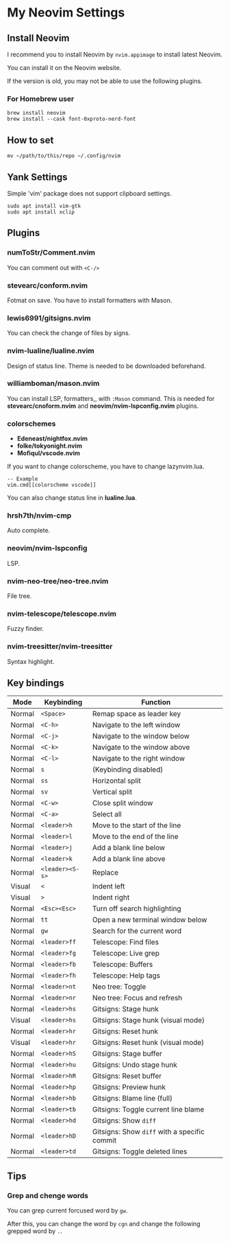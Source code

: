 # My Neovim Settings

## Install Neovim

I recommend you to install Neovim by `nvim.appimage` to install latest Neovim.

You can install it on the Neovim website.

If the version is old, you may not be able to use the following plugins.

### For Homebrew user

```
brew install neovim
brew install --cask font-0xproto-nerd-font
```

## How to set

```
mv ~/path/to/this/repo ~/.config/nvim
```

## Yank Settings

Simple 'vim' package does not support clipboard settings.

```
sudo apt install vim-gtk
sudo apt install xclip
```

## Plugins

### numToStr/Comment.nvim

You can comment out with `<C-/>`

### stevearc/conform.nvim

Fotmat on save. You have to install formatters with Mason.

### lewis6991/gitsigns.nvim

You can check the change of files by signs.

### nvim-lualine/lualine.nvim

Design of status line. Theme is needed to be downloaded beforehand.

### williamboman/mason.nvim

You can install LSP, formatters,, with `:Mason` command.
This is needed for **stevearc/cnoform.nvim** and **neovim/nvim-lspconfig.nvim** plugins.

### colorschemes

- **Edeneast/nightfox.nvim**
- **folke/tokyonight.nvim**
- **Mofiqul/vscode.nvim**

If you want to change colorscheme, you have to change lazynvim.lua.

```
-- Example
vim.cmd[[colorscheme vscode]]
```

You can also change status line in **lualine.lua**.

### hrsh7th/nvim-cmp

Auto complete.

### neovim/nvim-lspconfig

LSP.

### nvim-neo-tree/neo-tree.nvim

File tree.

### nvim-telescope/telescope.nvim

Fuzzy finder.

### nvim-treesitter/nvim-treesitter

Syntax highlight.

## Key bindings

| Mode    | Keybinding       | Function                                         |
|---------|------------------|--------------------------------------------------|
| Normal  | `<Space>`        | Remap space as leader key                        |
| Normal  | `<C-h>`          | Navigate to the left window                      |
| Normal  | `<C-j>`          | Navigate to the window below                     |
| Normal  | `<C-k>`          | Navigate to the window above                     |
| Normal  | `<C-l>`          | Navigate to the right window                     |
| Normal  | `s`              | (Keybinding disabled)                            |
| Normal  | `ss`             | Horizontal split                                 |
| Normal  | `sv`             | Vertical split                                   |
| Normal  | `<C-w>`          | Close split window                               |
| Normal  | `<C-a>`          | Select all                                       |
| Normal  | `<leader>h`      | Move to the start of the line                    |
| Normal  | `<leader>l`      | Move to the end of the line                      |
| Normal  | `<leader>j`      | Add a blank line below                           |
| Normal  | `<leader>k`      | Add a blank line above                           |
| Normal  | `<leader><S-s>`  | Replace                                          |
| Visual  | `<`              | Indent left                                      |
| Visual  | `>`              | Indent right                                     |
| Normal  | `<Esc><Esc>`     | Turn off search highlighting                     |
| Normal  | `tt`             | Open a new terminal window below                 |
| Normal  | `gw`             | Search for the current word                      |
| Normal  | `<leader>ff`     | Telescope: Find files                            |
| Normal  | `<leader>fg`     | Telescope: Live grep                             |
| Normal  | `<leader>fb`     | Telescope: Buffers                               |
| Normal  | `<leader>fh`     | Telescope: Help tags                             |
| Normal  | `<leader>nt`     | Neo tree: Toggle                                 |
| Normal  | `<leader>nr`     | Neo tree: Focus and refresh                      |
| Normal  | `<leader>hs`     | Gitsigns: Stage hunk                             |
| Visual  | `<leader>hs`     | Gitsigns: Stage hunk (visual mode)               |
| Normal  | `<leader>hr`     | Gitsigns: Reset hunk                             |
| Visual  | `<leader>hr`     | Gitsigns: Reset hunk (visual mode)               |
| Normal  | `<leader>hS`     | Gitsigns: Stage buffer                           |
| Normal  | `<leader>hu`     | Gitsigns: Undo stage hunk                        |
| Normal  | `<leader>hR`     | Gitsigns: Reset buffer                           |
| Normal  | `<leader>hp`     | Gitsigns: Preview hunk                           |
| Normal  | `<leader>hb`     | Gitsigns: Blame line (full)                      |
| Normal  | `<leader>tb`     | Gitsigns: Toggle current line blame              |
| Normal  | `<leader>hd`     | Gitsigns: Show `diff`                            |
| Normal  | `<leader>hD`     | Gitsigns: Show `diff` with a specific commit     |
| Normal  | `<leader>td`     | Gitsigns: Toggle deleted lines                   |

## Tips

### Grep and chenge words

You can grep current forcused word by `gw`. 

After this, you can change the word by `cgn` and change the following grepped word by `.`.
